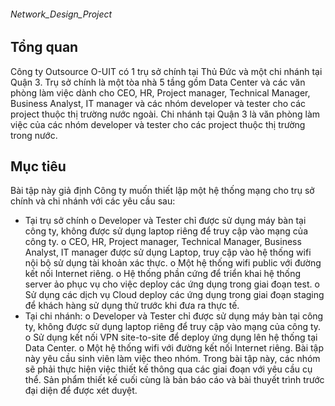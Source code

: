 ###### Network_Design_Project ######
## Tổng quan 
Công ty Outsource O-UIT có 1 trụ sở chính tại Thủ Đức và một chi nhánh tại Quận 3. 
Trụ sở chính là một tòa nhà 5 tầng gồm Data Center và các văn phòng làm việc dành cho 
CEO, HR, Project manager, Technical Manager, Business Analyst, IT manager và các nhóm 
developer và tester cho các project thuộc thị trường nước ngoài. Chi nhánh tại Quận 3 là 
văn phòng làm việc của các nhóm developer và tester cho các project thuộc thị trường trong 
nước. 
## Mục tiêu 
Bài tập này giả định Công ty muốn thiết lập một hệ thống mạng cho trụ sở chính và chi 
nhánh với các yêu cầu sau: 
- Tại trụ sở chính 
  o Developer và Tester chỉ được sử dụng máy bàn tại công ty, không được sử
  dụng laptop riêng để truy cập vào mạng của công ty. 
  o CEO, HR, Project manager, Technical Manager, Business Analyst, IT 
  manager được sử dụng Laptop, truy cập vào hệ thống wifi nội bộ sử dụng tài 
  khoản xác thực. 
  o Một hệ thống wifi public với đường kết nối Internet riêng. 
  o Hệ thống phần cứng để triển khai hệ thống server ảo phục vụ cho việc deploy 
  các ứng dụng trong giai đoạn test. 
  o Sử dụng các dịch vụ Cloud deploy các ứng dụng trong giai đoạn staging để
  khách hàng sử dụng thử trước khi đưa ra thực tế.
- Tại chi nhánh: 
  o Developer và Tester chỉ được sử dụng máy bàn tại công ty, không được sử
  dụng laptop riêng để truy cập vào mạng của công ty. 
  o Sử dụng kết nối VPN site-to-site để deploy ứng dụng lên hệ thống tại Data 
  Center. 
  o Một hệ thống wifi với đường kết nối Internet riêng. 
Bài tập này yêu cầu sinh viên làm việc theo nhóm. Trong bài tập này, các nhóm sẽ phải thực 
hiện việc thiết kế thông qua các giai đoạn với yêu cầu cụ thể. Sản phẩm thiết kế cuối cùng là 
bản báo cáo và bài thuyết trình trước đại diện để được xét duyệt.
